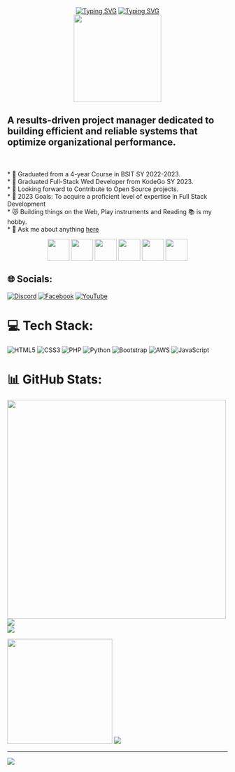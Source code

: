 <div id="header" align="center">
<a href="https://git.io/typing-svg"><img src="https://readme-typing-svg.demolab.com?font=Fira+Code&pause=1000&color=0EF788&repeat=false&width=435&lines=JOHN+MARK+ROJAS" alt="Typing SVG" /></a>
     <a href="https://git.io/typing-svg"><img src="https://readme-typing-svg.demolab.com?font=Fira+Code&pause=1000&color=0EF788&width=435&lines=Full+Stack+Web+%26+Wordpress+Developer;Always+learning+new+things;4+YRS+BSIT+Graduates+;KodeGO+Graduates" alt="Typing SVG" /></a>
<br>
  <picture><img height="200" src="https://media.tenor.com/eBdhcXqGN3MAAAAi/madotsuki-spin.gif"/></picture>
  </div>



A results-driven project manager dedicated to building efficient and reliable systems that optimize organizational performance.
--------------------------------------------------------------------------------
<br><br>* 🏫 Graduated from a 4-year Course in BSIT SY 2022-2023.
<br>* 🎯 Graduated Full-Stack Wed Developer from KodeGo SY 2023.
<br>* 🔭 Looking forward to Contribute to Open Source projects.
<br>* 🥅 2023 Goals: To acquire a proficient level of expertise in Full Stack Development
<br>* 😻 Building things on the Web, Play instruments and Reading 📚 is my hobby.
<br>* 💬 Ask me about anything [here](https://github.com/Markys21/Markys21/issues)
<br>

<p align="center">
  <img src="https://media4.giphy.com/media/xTk9ZOk8WmSKQpFg1W/giphy.gif?cid=790b7611cd0f34add4cbbeca0b68770186eced04e3b27025&rid=giphy.gif&ct=s" width="50" height="50" style="display:inline-block; vertical-align:middle;" /> 
     <img src="https://media4.giphy.com/media/xTk9ZOk8WmSKQpFg1W/giphy.gif?cid=790b7611cd0f34add4cbbeca0b68770186eced04e3b27025&rid=giphy.gif&ct=s" width="50" height="50" style="display:inline-block; vertical-align:middle;" /> 
     <img src="https://media4.giphy.com/media/xTk9ZOk8WmSKQpFg1W/giphy.gif?cid=790b7611cd0f34add4cbbeca0b68770186eced04e3b27025&rid=giphy.gif&ct=s" width="50" height="50" style="display:inline-block; vertical-align:middle;" /> 
     <img src="https://media4.giphy.com/media/xTk9ZOk8WmSKQpFg1W/giphy.gif?cid=790b7611cd0f34add4cbbeca0b68770186eced04e3b27025&rid=giphy.gif&ct=s" width="50" height="50" style="display:inline-block; vertical-align:middle;" /> 
     <img src="https://media4.giphy.com/media/xTk9ZOk8WmSKQpFg1W/giphy.gif?cid=790b7611cd0f34add4cbbeca0b68770186eced04e3b27025&rid=giphy.gif&ct=s" width="50" height="50" style="display:inline-block; vertical-align:middle;" /> 
     <img src="https://media4.giphy.com/media/xTk9ZOk8WmSKQpFg1W/giphy.gif?cid=790b7611cd0f34add4cbbeca0b68770186eced04e3b27025&rid=giphy.gif&ct=s" width="50" height="50" style="display:inline-block; vertical-align:middle;" /> 
</p>

## 🌐 Socials:
[![Discord](https://img.shields.io/badge/Discord-%237289DA.svg?logo=discord&logoColor=white)](https://discord.gg/https://discord.gg/PNNx3sjh) [![Facebook](https://img.shields.io/badge/Facebook-%231877F2.svg?logo=Facebook&logoColor=white)](https://facebook.com/https://web.facebook.com/johnmark.rojas.52) [![YouTube](https://img.shields.io/badge/YouTube-%23FF0000.svg?logo=YouTube&logoColor=white)](https://youtube.com/@https://www.youtube.com/@johnmarkrojas7208) 

# 💻 Tech Stack:
![HTML5](https://img.shields.io/badge/html5-%23E34F26.svg?style=for-the-badge&logo=html5&logoColor=white) ![CSS3](https://img.shields.io/badge/css3-%231572B6.svg?style=for-the-badge&logo=css3&logoColor=white) ![PHP](https://img.shields.io/badge/php-%23777BB4.svg?style=for-the-badge&logo=php&logoColor=white) ![Python](https://img.shields.io/badge/python-3670A0?style=for-the-badge&logo=python&logoColor=ffdd54) ![Bootstrap](https://img.shields.io/badge/bootstrap-%23563D7C.svg?style=for-the-badge&logo=bootstrap&logoColor=white) ![AWS](https://img.shields.io/badge/AWS-%23FF9900.svg?style=for-the-badge&logo=amazon-aws&logoColor=white) ![JavaScript](https://img.shields.io/badge/javascript-%23323330.svg?style=for-the-badge&logo=javascript&logoColor=%23F7DF1E)

# 📊 GitHub Stats:

<picture><img src="https://media.tenor.com/DOVbIdf5PrsAAAAi/megumin-konosuba-chibi.gif" width="500"/></picture>![](https://github-readme-stats.vercel.app/api/top-langs/?username=markys21&theme=tokyonight&hide_border=false&include_all_commits=false&count_private=true&layout=compact)
<br/>
![](https://github-readme-streak-stats.herokuapp.com/?user=markys21&theme=tokyonight&hide_border=false)
<!-- <picture><img src="https://media.tenor.com/07KwjnSpJS8AAAAi/league-of-legends-league-of-legends-neeko.gif" width="40%"/></picture><br/><br/> -->
<picture><img src="https://media3.giphy.com/media/v1.Y2lkPTc5MGI3NjExYTdkMWM3NjZiMTc1Nzc1ZGEzNTUxMDU0NmQ0MjExM2U0Y2JmNTMwMCZjdD1z/IsNANDIdPI2k55dKhN/giphy.gif" height="240"/> </picture>
![](https://github-readme-stats.vercel.app/api?username=markys21&theme=tokyonight&hide_border=false&include_all_commits=false&count_private=true)


---
[![](https://visitcount.itsvg.in/api?id=markys21&icon=0&color=0)](https://visitcount.itsvg.in)

<!-- Proudly created with GPRM ( https://gprm.itsvg.in ) -->
